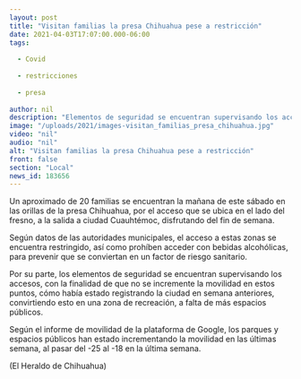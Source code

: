 ```yaml
---
layout: post
title: "Visitan familias la presa Chihuahua pese a restricción"
date: 2021-04-03T17:07:00.000-06:00
tags:
  
  - Covid
  
  - restricciones
  
  - presa
  
author: nil
description: "Elementos de seguridad se encuentran supervisando los accesos, con la finalidad de que no se incremente la movilidad en estos puntos"
image: "/uploads/2021/images-visitan_familias_presa_chihuahua.jpg"
video: "nil"
audio: "nil"
alt: "Visitan familias la presa Chihuahua pese a restricción"
front: false
section: "Local"
news_id: 183656
---
```


Un aproximado de 20 familias se encuentran la mañana de este sábado en las orillas de la presa Chihuahua, por el acceso que se ubica en el lado del fresno, a la salida a ciudad Cuauhtémoc, disfrutando del fin de semana.

Según datos de las autoridades municipales, el acceso a estas zonas se encuentra restringido, así como prohíben acceder con bebidas alcohólicas, para prevenir que se conviertan en un factor de riesgo sanitario.

Por su parte, los elementos de seguridad se encuentran supervisando los accesos, con la finalidad de que no se incremente la movilidad en estos puntos, cómo había estado registrando la ciudad en semana anteriores, convirtiendo esto en una zona de recreación, a falta de más espacios públicos.

Según el informe de movilidad de la plataforma de Google, los parques y espacios públicos han estado incrementando la movilidad en las últimas semana, al pasar del -25 al -18 en la última semana.

(El Heraldo de Chihuahua)